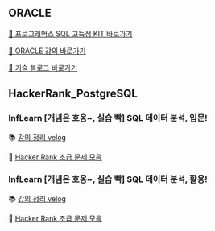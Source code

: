 
## ORACLE 
[📌 프로그래머스 SQL 고득점 KIT 바로가기](https://school.programmers.co.kr/learn/challenges?tab=sql_practice_kit)

[📌 ORACLE 강의 바로가기](https://www.youtube.com/watch?v=jLoY9RpbXMs&list=PL7ZVZgsnLwEEDr612UQtAdbhEXVgRniaU)

[📌 기술 블로그 바로가기](https://velog.io/@piczo)

## HackerRank_PostgreSQL

### InfLearn [개념은 호옹~, 실습 빡] SQL 데이터 분석, 입문!
📚 [강의 정리 velog](https://velog.io/@piczo/series/SQL-%EB%8D%B0%EC%9D%B4%ED%84%B0-%EB%B6%84%EC%84%9D-%EC%9E%85%EB%AC%B8)

📰 [Hacker Rank 초급 문제 모음](https://sehongpark.notion.site/A-5f7e709caf214e9ea75736c54f0bbd0b)



### InfLearn [개념은 호옹~, 실습 빡] SQL 데이터 분석, 활용!
📚 [강의 정리 velog](https://velog.io/@piczo/series/SQL-%EB%8D%B0%EC%9D%B4%ED%84%B0-%EB%B6%84%EC%84%9D-%ED%99%9C%EC%9A%A9)

📰 [Hacker Rank 초급 문제 모음](https://sehongpark.notion.site/B-2d53f4ea6fb94052a6aa6aca7971b72e)


